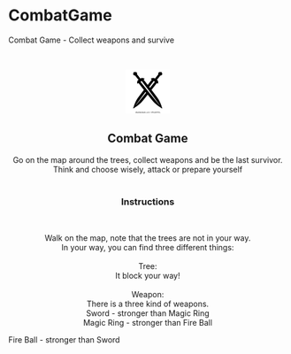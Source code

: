 # CombatGame
Combat Game - Collect weapons and survive


<br />
<p align="center">
  <a href="https://github.com/eladb21/CombatGame">
    <img src="Images/sword-logo.jpg" alt="Logo" width="80" height="80">
  </a>

  <h2 align="center"><Bold>Combat Game</Bold></h2>

  <p align="center">
    Go on the map around the trees, collect weapons and be the last survivor.
    <br />
    Think and choose wisely, attack or prepare yourself
    <br />
    <br />
  </p>
  <h3 align="center">Instructions</h3>
  <br />
  <p align="center">
    Walk on the map, note that the trees are not in your way.
    <br />
    In your way, you can find three different things:
    <br />
    <br />
    Tree:
    <br />
    It block your way!
    <br />
    <br />
    Weapon:
    <br />
    There is a three kind of weapons.
    <br />
    Sword - stronger than Magic Ring
    <br />
    Magic Ring - stronger than Fire Ball
    <br />
    <p text-align-last: right>
      Fire Ball - stronger than Sword
    </p>
  </p>
</p>
